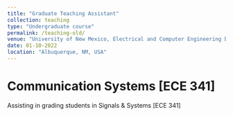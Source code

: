 ```yaml
---
title: "Graduate Teaching Assistant"
collection: teaching
type: "Undergraduate course"
permalink: /teaching-old/
venue: "University of New Mexico, Electrical and Computer Engineering Department"
date: 01-10-2022
location: "Albuquerque, NM, USA"
---
```


Communication Systems [ECE 341]
======
Assisting in grading students in Signals & Systems [ECE 341]
<!-- - Fourier Representations, Linear Time-Invariant (LTI) Systems and Z-Transformations.-->


